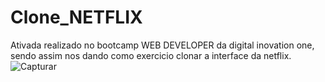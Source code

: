 # Clone_NETFLIX
Ativada realizado no bootcamp WEB DEVELOPER da digital inovation one, sendo assim nos dando como exercicio clonar a interface da netflix.
![Capturar](https://user-images.githubusercontent.com/82913040/162631538-612a8bf1-abee-45ef-984e-16f89d19d9e3.PNG)
